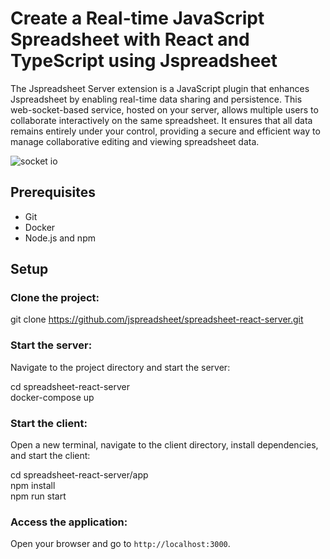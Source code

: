 # Create a Real-time JavaScript Spreadsheet with React and TypeScript using Jspreadsheet

The Jspreadsheet Server extension is a JavaScript plugin that enhances Jspreadsheet by enabling real-time data sharing and persistence. This web-socket-based service, hosted on your server, allows multiple users to collaborate interactively on the same spreadsheet. It ensures that all data remains entirely under your control, providing a secure and efficient way to manage collaborative editing and viewing spreadsheet data.

![socket io](https://github.com/jspreadsheet/spreadsheet-react-server/assets/75275282/96383632-42d9-4ff2-93ca-44357484ec07)

## Prerequisites
- Git
- Docker
- Node.js and npm

## Setup

### Clone the project:

git clone https://github.com/jspreadsheet/spreadsheet-react-server.git

### Start the server:
Navigate to the project directory and start the server:

cd spreadsheet-react-server\
docker-compose up


### Start the client:
Open a new terminal, navigate to the client directory, install dependencies, and start the client:

cd spreadsheet-react-server/app\
npm install\
npm run start

### Access the application:
Open your browser and go to `http://localhost:3000`.
